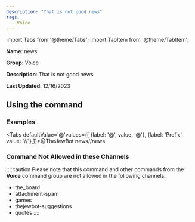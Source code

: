 ```yaml
---
description: "That is not good news"
tags:
  - Voice
---
```

import Tabs from '@theme/Tabs';
import TabItem from '@theme/TabItem';

**Name**: news

**Group**: Voice

**Description**: That is not good news

**Last Updated**: 12/16/2023

## Using the command

### Examples
<Tabs defaultValue='@'values={[ {label: '@', value: '@'}, {label: 'Prefix', value: '//'},]}><TabItem value='@'>@TheJewBot news</TabItem><TabItem value='//'>//news</TabItem></Tabs>

### Command Not Allowed in these Channels
::::caution Please note that this command and other commands from the **Voice** command group are not allowed in the following channels:
- the_board
- attachment-spam
- games
- thejewbot-suggestions
- quotes
::::